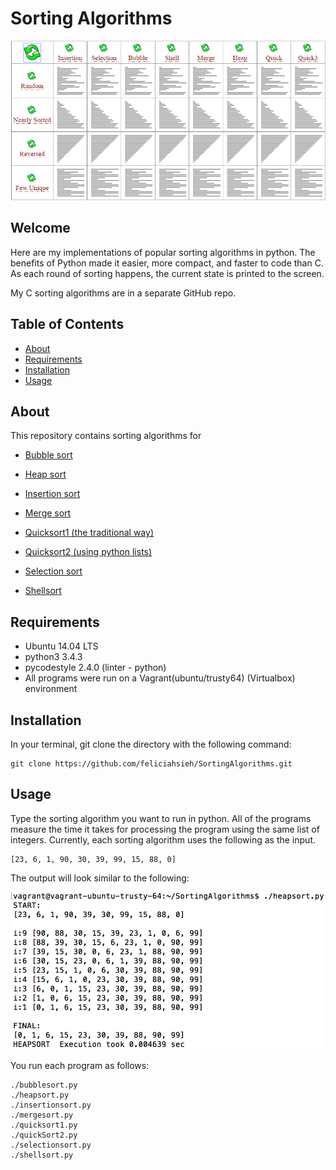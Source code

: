 # Sorting Algorithms

<p align="center"><img src="SortingAlgorithms.gif" width="700"></p>

## Welcome
Here are my implementations of popular sorting algorithms in python. The benefits of Python made it easier, more compact, and faster to code than C. As each round of sorting happens, the current state is printed to the screen.

My C sorting algorithms are in a separate GitHub repo.

## Table of Contents
* [About](#about)
* [Requirements](#requirements)
* [Installation](#installation)
* [Usage](#Usage)

## About
This repository contains sorting algorithms for

* [Bubble sort](https://en.wikipedia.org/wiki/Bubble_sort)

* [Heap sort](https://en.wikipedia.org/wiki/Heapsort)

* [Insertion sort](https://en.wikipedia.org/wiki/Insertion_sort)

* [Merge sort](https://en.wikipedia.org/wiki/Merge_sort)

* [Quicksort1 (the traditional way)](https://en.wikipedia.org/wiki/Quicksort)

* [Quicksort2 (using python lists)](https://en.wikipedia.org/wiki/Quicksort)

* [Selection sort](https://en.wikipedia.org/wiki/Selection_sort)

* [Shellsort](https://en.wikipedia.org/wiki/Shellsort)

## Requirements
* Ubuntu 14.04 LTS
* python3 3.4.3
* pycodestyle 2.4.0 (linter - python)
* All programs were run on a Vagrant(ubuntu/trusty64) (Virtualbox) environment

## Installation
In your terminal, git clone the directory with the following command:
```
git clone https://github.com/feliciahsieh/SortingAlgorithms.git
```

## Usage
Type the sorting algorithm you want to run in python. All of the programs measure the time it takes for processing the program using the same list of integers. Currently, each sorting algorithm uses the following as the input.
```
[23, 6, 1, 90, 30, 39, 99, 15, 88, 0]
```

The output will look similar to the following:

<p align="center"><img src="HeapsortExample.png" width="700"></p>

You run each program as follows:

```
./bubblesort.py
./heapsort.py
./insertionsort.py
./mergesort.py
./quicksort1.py
./quickSort2.py
./selectionsort.py
./shellsort.py
```
